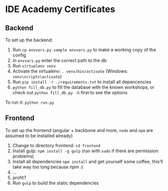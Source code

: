 IDE Academy Certificates
========================

## Backend
To set up the backend:

1. Run `cp envvars.py.sample envvars.py` to make a working copy of the config
2. In `envvars.py` enter the correct path to the db
3. Run `virtualenv venv`
4. Activate the virtualenv: `. venv/bin/activate` (Windows: `venv\scripts\activate`)
5. Run `pip install -r ./requirements.txt` to install all depencencies
6. `python fill_db.py` to fill the database with the known workshops, or check out `python fill_db.py -h` first to see the options

To run it: `python run.py`

## Frontend
To set up the frontend (angular + backbone and more, `node` and `npm` are assumed to be installed already)

1. Change to directory frontend: `cd frontend`
2. Install gulp: `npm install -g gulp` (run with `sudo` if there are permission problems)
3. Install all dependencies `npm install` and get yourself some coffee, this’ll take way too long because *npm* :(
4. ...
5. profit?
6. Run `gulp` to build the static dependencies
